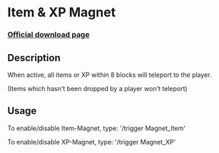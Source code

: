 # Item & XP Magnet

### [Official download page](google.com)

## Description
When active, all items or XP within 8 blocks will teleport to the player.

(Items which hasn't been dropped by a player won't teleport)

## Usage
To enable/disable Item-Magnet, type: '/trigger Magnet_Item'

To enable/disable XP-Magnet, type: '/trigger Magnet_XP'
